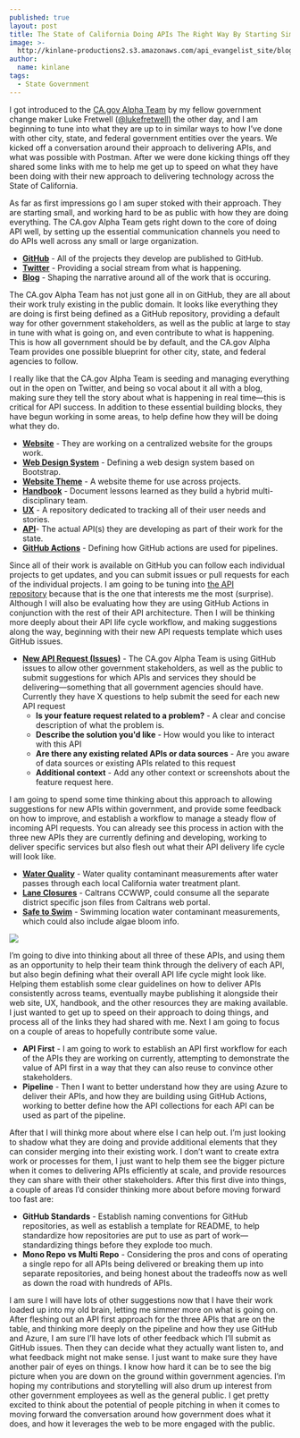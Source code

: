 ```yaml
---
published: true
layout: post
title: The State of California Doing APIs The Right Way By Starting Simple
image: >-
  http://kinlane-productions2.s3.amazonaws.com/api_evangelist_site/blog/state_of_california.png
author:
  name: kinlane
tags:
  - State Government
---
```

I got introduced to the [CA.gov Alpha Team](https://medium.com/cadotgov/introducing-the-ca-gov-alpha-team-6daff8e0b4b8) by my fellow government change maker Luke Fretwell ([@lukefretwell)](https://twitter.com/lukefretwell) the other day, and I am beginning to tune into what they are up to in similar ways to how I’ve done with other city, state, and federal government entities over the years. We kicked off a conversation around their approach to delivering APIs, and what was possible with Postman. After we were done kicking things off they shared some links with me to help me get up to speed on what they have been doing with their new approach to delivering technology across the State of California.

As far as first impressions go I am super stoked with their approach. They are starting small, and working hard to be as public with how they are doing everything. The CA.gov Alpha Team gets right down to the core of doing API well, by setting up the essential communication channels you need to do APIs well across any small or large organization.

*   **[GitHub](https://github.com/cagov/)** - All of the projects they develop are published to GitHub.
*   **[Twitter](https://twitter.com/CAdotGov)** - Providing a social stream from what is happening.
*   **[Blog](https://medium.com/cadotgov)** - Shaping the narrative around all of the work that is occuring.

The CA.gov Alpha Team has not just gone all in on GitHub, they are all about their work truly existing in the public domain. It looks like everything they are doing is first being defined as a GitHub repository, providing a default way for other government stakeholders, as well as the public at large to stay in tune with what is going on, and even contribute to what is happening. This is how all government should be by default, and the CA.gov Alpha Team provides one possible blueprint for other city, state, and federal agencies to follow.

I really like that the CA.gov Alpha Team is seeding and managing everything out in the open on Twitter, and being so vocal about it all with a blog, making sure they tell the story about what is happening in real time—this is critical for API success. In addition to these essential building blocks, they have begun working in some areas, to help define how they will be doing what they do. 

*   **[Website](https://github.com/cagov/Alpha)** - They are working on a centralized website for the groups work.
*   **[Web Design System](https://github.com/cagov/cwds)** - Defining a web design system based on Bootstrap.
*   **[Website Theme](https://github.com/cagov/Alpha.CA.gov-theme)** - A website theme for use across projects.
*   **[Handbook](https://github.com/cagov/handbook-cadotgov)** - Document lessons learned as they build a hybrid multi-disciplinary team.
*   **[UX](https://github.com/cagov/UX)** \- A repository dedicated to tracking all of their user needs and stories.
*   **[API](https://github.com/cagov/API)**\- The actual API(s) they are developing as part of their work for the state.
*   **[GitHub Actions](https://github.com/cagov/actions-eleventy)** - Defining how GitHub actions are used for pipelines.

Since all of their work is available on GitHub you can follow each individual projects to get updates, and you can submit issues or pull requests for each of the individual projects. I am going to be tuning into [the API repository](https://github.com/cagov/API) because that is the one that interests me the most (surprise). Although I will also be evaluating how they are using GitHub Actions in conjunction with the rest of their API architecture. Then I will be thinking more deeply about their API life cycle workflow, and making suggestions along the way, beginning with their new API requests template which uses GitHub issues.

*   **[New API Request (Issues)](https://github.com/cagov/API/issues/new/choose)** - The CA.gov Alpha Team is using GitHub issues to allow other government stakeholders, as well as the public to submit suggestions for which APIs and services they should be delivering—something that all government agencies should have. Currently they have X questions to help submit the seed for each new API request
    *   **Is your feature request related to a problem?** \- A clear and concise description of what the problem is.
    *   **Describe the solution you'd like** - How would you like to interact with this API
    *   **Are there any existing related APIs or data sources** - Are you aware of data sources or existing APIs related to this request
    *   **Additional context** - Add any other context or screenshots about the feature request here.

I am going to spend some time thinking about this approach to allowing suggestions for new APIs within government, and provide some feedback on how to improve, and establish a workflow to manage a steady flow of incoming API requests. You can already see this process in action with the three new APIs they are currently defining and developing, working to deliver specific services but also flesh out what their API delivery life cycle will look like.

*   **[Water Quality](https://github.com/cagov/API/tree/master/DrinkingWaterQuality)** - Water quality contaminant measurements after water passes through each local California water treatment plant.
*   **[Lane Closures](https://github.com/cagov/API/tree/master/LaneClosures)** - Caltrans CCWWP, could consume all the separate district specific json files from Caltrans web portal.
*   **[Safe to Swim](https://github.com/cagov/API/tree/master/SafeToSwim)** - Swimming location water contaminant measurements, which could also include algae bloom info. 

![](http://kinlane-productions2.s3.amazonaws.com/api_evangelist_site/blog/1_jgrirb9lj7tsrvkesuxwta.jpeg)

I’m going to dive into thinking about all three of these APIs, and using them as an opportunity to help their team think through the delivery of each API, but also begin defining what their overall API life cycle might look like. Helping them establish some clear guidelines on how to deliver APIs consistently across teams, eventually maybe publishing it alongside their web site, UX, handbook, and the other resources they are making available. I just wanted to get up to speed on their approach to doing things, and process all of the links they had shared with me. Next I am going to focus on a couple of areas to hopefully contribute some value.

*   **API First** - I am going to work to establish an API first workflow for each of the APIs they are working on currently, attempting to demonstrate the value of API first in a way that they can also reuse to convince other stakeholders.
*   **Pipeline** - Then I want to better understand how they are using Azure to deliver their APIs, and how they are building using GitHub Actions, working to better define how the API collections for each API can be used as part of the pipeline.

After that I will thinkg more about where else I can help out. I’m just looking to shadow what they are doing and provide additional elements that they can consider merging into their existing work. I don’t want to create extra work or processes for them, I just want to help them see the bigger picture when it comes to delivering APIs efficiently at scale, and provide resources they can share with their other stakeholders. After this first dive into things, a couple of areas I’d consider thinking more about before moving forward too fast are:

*   **GitHub Standards** - Establish naming conventions for GitHub repositories, as well as establish a template for README, to help standardize how repositories are put to use as part of work—standardizing things before they explode too much.
*   **Mono Repo vs Multi Repo** - Considering the pros and cons of operating a single repo for all APIs being delivered or breaking them up into separate repositories, and being honest about the tradeoffs now as well as down the road with hundreds of APIs.

I am sure I will have lots of other suggestions now that I have their work loaded up into my old brain, letting me simmer more on what is going on. After fleshing out an API first approach for the three APIs that are on the table, and thinking more deeply on the pipeline and how they use GitHub and Azure, I am sure I’ll have lots of other feedback which I’ll submit as GitHub issues. Then they can decide what they actually want listen to, and what feedback might not make sense. I just want to make sure they have another pair of eyes on things. I know how hard it can be to see the big picture when you are down on the ground within government agencies. I’m hoping my contributions and storytelling will also drum up interest from other government employees as well as the general public. I get pretty excited to think about the potential of people pitching in when it comes to moving forward the conversation around how government does what it does, and how it leverages the web to be more engaged with the public.
